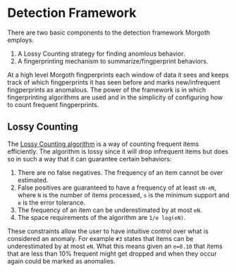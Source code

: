 # Detection Framework

There are two basic components to the detection framework Morgoth employs.

1. A Lossy Counting strategy for finding anomlous behavior.
2. A fingerprinting mechanism to summarize/fingperprint behaviors.

At a high level Morgoth fingperprints each window of data it sees and keeps track of which fingperprints it has seen before and marks new/infrequent fingperprints as anomalous.
The power of the framework is in which fingerprinting algorithms are used and in the simplicity of configuring how to count frequent fingperprints.


## Lossy Counting

The [Lossy Counting algorithm](http://www.vldb.org/conf/2002/S10P03.pdf) is a way of counting frequent items efficiently.
The algorithm is lossy since it will drop infrequent items but does so in such a way that it can guarantee certain behaviors:

1. There are no false negatives. The frequency of an item cannot be over estimated.
2. False positives are guaranteed to have a frequency of at least `sN-eN`, where `N` is the number of items processed, `s` is the minimum support and `e` is the error tolerance.
3. The frequency of an item can be underestimated by at most `eN`.
4. The space requirements of the algorithm are `1/e log(eN)`.

These constraints allow the user to have intuitive control over what is considered an anomaly.
For example `#3` states that items can be underestimated by at most `eN`.
What this means given an `e=0.10` that items that are less than 10% frequent might get dropped and when they occur again could be marked as anomalies.


